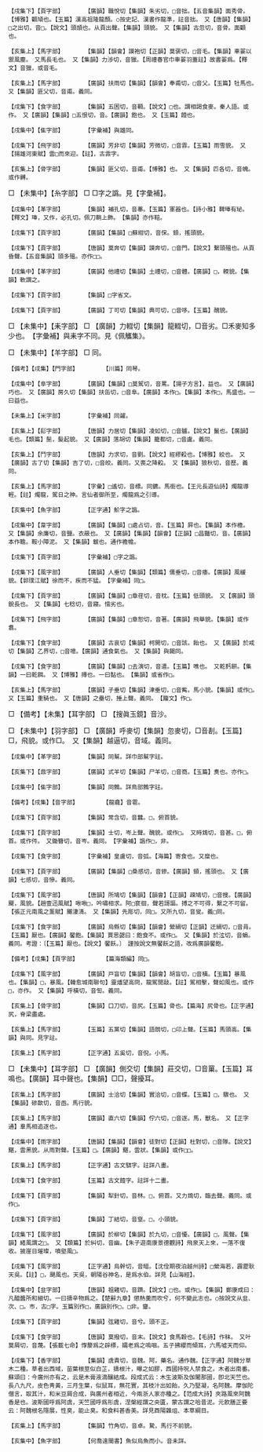 <!-- { "loadSidebar": true } -->
	【戌集下】【頁字部】		【廣韻】職悅切【集韻】朱劣切，□音拙。【五音集韻】面秀骨。【博雅】顴頄也。【玉篇】漢高祖隆龍顏。○按史記、漢書作龍準，註音拙。　又【唐韻】【集韻】□之出切，音□。【說文】頭頡也。从頁出聲。【集韻】頭貌。　又【集韻】古忽切，音骨。面顴也。

	【亥集上】【馬字部】		【集韻】【韻會】謨袍切【正韻】莫褒切，□音毛。【集韻】車翣以禦風塵。　又馬長毛也。　又【集韻】力涉切，音獵。【周禮春官巾車翣羽蓋註】故書翣爲。【釋文】音獵，或音毛。

	【亥集上】【馬字部】		【廣韻】扶雨切【集韻】【韻會】奉甫切，□音父。【玉篇】牡馬也。　又【集韻】匪父切，音甫。義同。

	【戌集下】【食字部】		【集韻】五困切，音顐。【說文】□也。謂相謁食麥。秦人語。或作。　又【廣韻】【集韻】□五恨切，音。【廣韻】飽也。　又【玉篇】饐也。

	【戌集中】【隹字部】		【字彙補】與雄同。

	【戌集下】【飛字部】		【廣韻】芳非切【集韻】芳微切，□音霏。【玉篇】雨雪貌。　又【揚雄河東賦】雲□而來迎。【註】，古霏字。

	【亥集上】【骨字部】		【集韻】匪父切，音甫。【博雅】也。　又【集韻】匹各切，音魄。或作髆。

□	【未集中】【糸字部】	□	□字之譌。見【字彙補】。

	【戌集中】【革字部】		【集韻】補孔切，音菶。【玉篇】軍器也。【詩小雅】鞞琫有珌。【釋文】琫，又作，必孔切。佩刀鞘上飾。　【集韻】亦作鞛。

	【戌集下】【頁字部】		【廣韻】【集韻】□蘇紺切，音俕。顉，搖頭貌。

	【戌集下】【頁字部】		【唐韻】莫奔切【集韻】謨奔切，□音門。【說文】繫頭殟也。从頁昏聲。【五音集韻】頭多殟。亦作□□。

	【戌集中】【革字部】		【廣韻】他禮切【集韻】土禮切，□音體。【廣韻】□，輭貌。【集韻】軟謂之。

	【戌集下】【頁字部】		【集韻】□字省文。

	【戌集下】【頁字部】		【廣韻】丁可切【集韻】典可切，□音哆。【玉篇】醜貌。

□	【未集中】【耒字部】	□	【廣韻】力輟切【集韻】龍輟切，□音劣。□禾麥知多少也。　【字彙補】與耒字不同。見《佩觿集》。

□	【未集中】【羊字部】	□	同。

	【備考】【戌集】【門字部】		【川篇】同琴。

	【戌集中】【阜字部】		【廣韻】【集韻】□莫駕切，音罵。【揚子方言】，益也。　又【廣韻】巧也。　又【廣韻】房久切【集韻】扶缶切，□音阜。【廣韻】本作□。【集韻】本作□，馬盛也。一曰益也。

	【未集上】【米字部】		【字彙補】同糴。

	【亥集上】【髟字部】		【唐韻】力居切【集韻】凌如切，□音臚。【說文】鬣也。【廣韻】毛也。【類篇】髬，髮起貌。　又【廣韻】落胡切【集韻】籠都切，□音盧。義同。

	【亥集上】【鬥字部】		【唐韻】力求切，音劉。【說文】經繆殺也。【博雅】絞也。　又【廣韻】古了切【集韻】吉了切，□音皎。義同。又喪之降殺。　又【集韻】狼秋切，音歷。義同。

	【亥集上】【馬字部】		【字彙】□遙切，音標。同鑣。馬銜也。【王元長遊仙詩】燭龍導輕。【註】燭龍，駕日之神。言仙者御所至，燭龍爲之引導。

	【亥集中】【魚字部】		【正字通】魪字之譌。

	【戌集中】【韋字部】		【廣韻】【集韻】□處占切，音。【玉篇】屛也。【集韻】本作檐。　又【集韻】余廉切，音鹽。衣蔽也。　又【廣韻】【集韻】【韻會】【正韻】□昌豔切，音。【廣韻】本作韂。鞍小障泥。　又【集韻】韍也。通作襜幨。

	【戌集下】【頁字部】		【字彙補】□字之譌。

	【戌集下】【風字部】		【廣韻】人垂切【集韻】【類篇】儒垂切，□音痿。【廣韻】風緩貌。【郭璞江賦】徐而不，疾而不猛。　【字彙補】同□。

	【戌集下】【頁字部】		【廣韻】【集韻】□章荏切，音枕。【玉篇】低頭貌。　又【廣韻】頭銳長也。　又【集韻】七稔切，音寢。懦劣也。

	【戌集下】【飛字部】		【廣韻】【集韻】□章恕切，音著。【廣韻】飛舉貌。【集韻】或作翥。

	【戌集下】【食字部】		【廣韻】古哀切【集韻】柯開切，□音該。飴也。　又【廣韻】於戒切【集韻】乙界切，□音噫。【廣韻】通食氣也。　又【集韻】與餲同。

	【戌集下】【食字部】		【廣韻】【集韻】□去演切，音遣。【玉篇】噍也。　又乾麫餠。【集韻】一曰乾餌。　又【博雅】摶也。一曰黏也。　【集韻】或省作□。

	【亥集上】【馬字部】		【廣韻】子垂切【集韻】津垂切，□音觜。馬小貌。【集韻】或作□。　又【玉篇】重騎也。　又【唐韻】之壘切，捶上聲。義同。　【籀文】作□。

□	【備考】【未集】【耳字部】	□	【搜眞玉鏡】音沙。

□	【未集中】【羽字部】	□	【廣韻】呼麥切【集韻】忽麥切，□音剨。【玉篇】□，飛貌。或作□。　又【集韻】越逼切，音域。義同。

	【戌集中】【革字部】		【集韻】同幫。詳巾部幫字註。

	【亥集下】【鼎字部】		【廣韻】式羊切【集韻】尸羊切，□音商。【玉篇】煑也。亦作□。

	【戌集中】【隹字部】		【集韻】同鷯。詳鳥部鷯字註。

	【備考】【戌集】【音字部】		【龍龕】音雹。

	【戌集下】【頁字部】		【集韻】常含切，音蠶。□，俯首貌。

	【戌集下】【頁字部】		【集韻】士切，岑上聲。醜貌。或作□。　又時鴆切，音甚。□，俯首。或作侺。　又鋤簪切，音岑。義同。　【字彙補】譌作□，非。

	【戌集下】【食字部】		【字彙補】皇盧切，音弧。【海篇】寄食也。又糜也。

	【戌集下】【頁字部】		【廣韻】【集韻】□桑感切，音鏒。【廣韻】顉，搖頭也。　又【廣韻】七感切，音慘。義同。

	【戌集下】【風字部】		【唐韻】所鳩切【集韻】【韻會】【正韻】疎鳩切，□音搜。【廣韻】飋，風貌。【趙壹迅風賦】啾啾□，吟嘯相求。阿□裵徊，聲若謌謳。搏之不可得，繫之不可留。【張正元南風之薰賦】飀淒淸。　又【集韻】先彫切，同□。又所九切，音叟。義□同。

	【戌集下】【食字部】		【廣韻】烏縣切【集韻】【韻會】縈絹切【正韻】迂絹切，□音肙。【玉篇】厭也。【廣韻】饜飽。【集韻】賈思勰曰：飽食不。或作□。　又【集韻】於泫切，音蜎。義同。考證：〔【玉篇】厭也。【說文】饜飫。〕　謹按說文無饜飫之語，改爲廣韻饜飽。 

	【備考】【戌集】【頁字部】		【篇海類編】同□。

	【戌集下】【風字部】		【廣韻】戸盲切【集韻】【韻會】胡盲切，□音橫。【玉篇】暴風也。【集韻】□，暴風。【韓愈城南聯句】靈燔望高冏，龍駕閒敲。【註】駕相擊，聲如風也。或作□，亦作。　又【集韻】呼橫切，音訇。義同。

	【亥集上】【骨字部】		【集韻】口刀切，音尻。【玉篇】骨也。【篇海】尻骨也。【正字通】尻，脊梁盡處。

	【亥集上】【馬字部】		【玉篇】五黨切【集韻】語朗切，□卬上聲。【玉篇】馬頭高。【集韻】與同。見字註。

	【亥集上】【馬字部】		【正字通】五奚切，音倪。小馬。

□	【未集中】【耳字部】	□	【廣韻】側交切【集韻】莊交切，□音罺。【玉篇】耳鳴也。【廣韻】耳中聲也。【集韻】□□，聲擾耳。

	【亥集上】【馬字部】		【廣韻】士洽切【集韻】實洽切，□音蝶。【玉篇】□，驟也。　又【集韻】磣歃切，音臿。馬行貌。

	【亥集上】【馬字部】		【廣韻】直六切【集韻】佇六切，□音逐。馬，獸名。　又【正字通】羣馬相追逐也。

	【戌集中】【雨字部】		【唐韻】【集韻】【韻會】徒對切【正韻】杜對切，□音隊。【說文】黮，雲黑貌。从雨對聲。【玉篇】□。【廣韻】黮，雲狀。【集韻】或作□□。

	【亥集上】【馬字部】		【正字通】古文騏字。註詳八畫。

	【戌集下】【食字部】		【玉篇】古文饐字。註詳十二畫。

	【戌集下】【頁字部】		【集韻】犁針切，音林。□，俯首。又力鴆切，臨去聲。義同。或作□。

	【戌集下】【頁字部】		【集韻】丁結切，音窒。□，小頭貌。

	【戌集下】【風字部】		【廣韻】於柳切【集韻】於九切，□音懮。【廣韻】□，風聲。【集韻】緒風謂之□。　又【類篇】於糾切，音幽。【朱子遊南康景德觀詩】飛泉天上來，一落不復收。披崖日璀璨，噴壑風□。

	【戌集下】【風字部】		【正字通】烏幹切，音暗。【沈佺期夜泊越州詩】□縈海若，霹靂耿天吳。【註】□，颶風也。天吳，朝陽谷神名，是爲水伯。詳見【山海經】。

	【戌集中】【韭字部】		【唐韻】祖雞切，音躋。【說文】□也。或作□。【集韻】鄭康成曰：凡醯醬所和細切。一曰擣辛物爲之。【楚辭九章】懲熱羹而吹兮，何不變此志也。○按說文从韭、次、□。巿，古□字。玉篇別作□，廣韻別作□，□非。齏。

	【戌集下】【頁字部】		【集韻】弦雞切，音兮。頭不正。

	【戌集下】【食字部】		【唐韻】莫撥切，音末。【說文】食馬穀也。【毛詩】作秣。　又叶莫屑切，音蔑。【張載七命】惸嫠爲之辟標，孀老爲之嗚咽。五子拂纓而傾耳，六馬噓天而仰。

	【戌集下】【香字部】		【集韻】虞貴切，音魏。阿，藥名。通作魏。【正字通】阿魏分草木二種。草者出西域，苗葉根莖似白芷，擣根汁，曝之如膠，西國持呪人禁食之。木者出南番。蘇頌曰：今廣州亦有之，云是木膏液滴釀結成。段成式云：木生波斯及伽闍那國，卽北天竺也。長八九尺，皮色靑黃，三月生葉，似鼠耳，無花實，其枝汁出如飴，久乃堅凝，名阿魏。摩伽陀僧言，取其汁，和米豆屑合成，與廣州者相近，今兩浙人家亦種之。【范成大詩】夾路風來阿魏香是也。波斯國呼爲阿虞，天竺國呼爲形虞，涅槃經謂之央匱，蒙古謂之哈昔泥。元飮膳正要云：阿魏根名隱展，性臭，能止臭。和食料甚香美。詳見酉陽雜俎、本草綱目。

	【亥集上】【馬字部】		【集韻】竹角切，音卓。騺，馬行不前貌。

	【亥集中】【魚字部】		【何喬遠閩書】魚似烏魚而小。音未詳。


